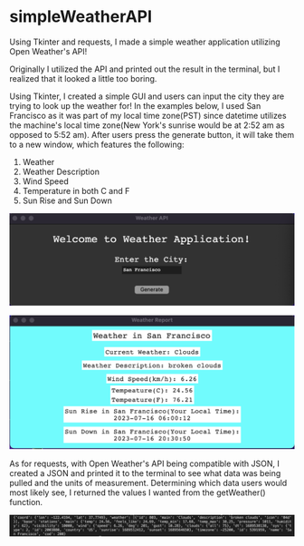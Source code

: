 # simpleWeatherAPI
Using Tkinter and requests, I made a simple weather application utilizing Open Weather's API!

Originally I utilized the API and printed out the result in the terminal, but I realized that it looked a little too boring.

Using Tkinter, I created a simple GUI and users can input the city they are trying to look up the weather for! In the examples below, I used San Francisco as it was part of my local time zone(PST) since datetime utilizes the machine's local time zone(New York's sunrise would be at 2:52 am as opposed to 5:52 am). After users press the generate button, it will take them to a new window, which features the following:
1. Weather
2. Weather Description
3. Wind Speed
4. Temperature in both C and F
5. Sun Rise and Sun Down

![Preview](GUIWeatherScreenShot.png)

![Preview](ResultofGUI.png)


As for requests, with Open Weather's API being compatible with JSON, I created a JSON and printed it to the terminal to see what data was being pulled and the units of measurement. Determining which data users would most likely see, I returned the values I wanted from the getWeather() function.

![Preview](OpenWeatherAPIJson.png)
